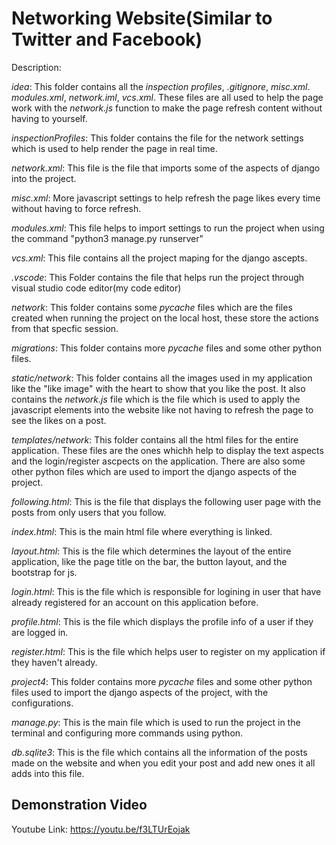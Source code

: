 # Networking Website(Similar to Twitter and Facebook)

Description:

*idea*: This folder contains all the *inspection profiles*, *.gitignore*, *misc.xml*. *modules.xml*, *network.iml*, *vcs.xml*. These files are all used to help the page work with the *network.js* function to make the page refresh content without having to yourself.

*inspectionProfiles*: This folder contains the file for the network settings which is used to help render the page in real time.

*network.xml*: This file is the file that imports some of the aspects of django into the project.

*misc.xml*: More javascript settings to help refresh the page likes every time without having to force refresh.

*modules.xml*: This file helps to import settings to run the project when using the command "python3 manage.py runserver"

*vcs.xml*: This file contains all the project maping for the django ascepts.

*.vscode*: This Folder contains the file that helps run the project through visual studio code editor(my code editor)

*network*: This folder contains some *_pycache_* files which are the files created when running the project on the local host, these store the actions from that specfic session.

*migrations*: This folder contains more *_pycache_* files and some other python files.

*static/network*: This folder contains all the images used in my application like the "like image" with the heart to show that you like the post. It also contains the *network.js* file which is the file which is used to apply the javascript elements into the website like not having to refresh the page to see the likes on a post.

*templates/network*: This folder contains all the html files for the entire application. These files are the ones whichh help to display the text aspects and the login/register ascpects on the application. There are also some other python files which are used to import the django aspects of the project.

*following.html*: This is the file that displays the following user page with the posts from only users that you follow.

*index.html*: This is the main html file where everything is linked.

*layout.html*: This is the file which determines the layout of the entire application, like the page title on the bar, the button layout, and the bootstrap for js.

*login.html*: This is the file which is responsible for logining in user that have already registered for an account on this application before.

*profile.html*: This is the file which displays the profile info of a user if they are logged in.

*register.html*: This is the file which helps user to register on my application if they haven't already.

*project4*: This folder contains more *_pycache_* files and some other python files used to import the django aspects of the project, with the configurations.

*manage.py*: This is the main file which is used to run the project in the terminal and configuring more commands using python. 

*db.sqlite3*: This is the file which contains all the information of the posts made on the website and when you edit your post and add new ones it all adds into this file.


## Demonstration Video

Youtube Link: https://youtu.be/f3LTUrEojak
